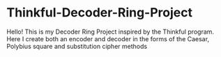 # Thinkful-Decoder-Ring-Project

Hello! This is my Decoder Ring Project inspired by the Thinkful program. Here I create both an encoder and decoder in the forms of the Caesar, Polybius square and substitution cipher methods
